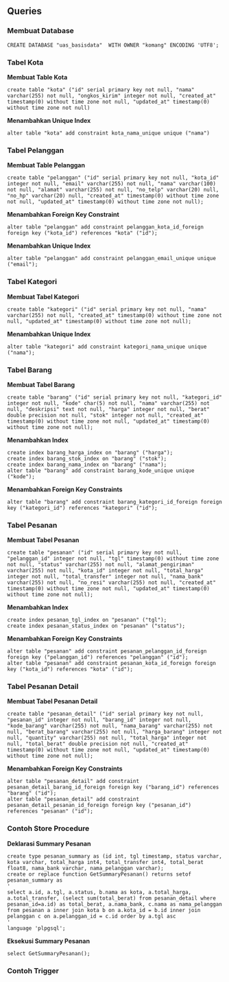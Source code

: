
## Queries

### Membuat Database

```
CREATE DATABASE "uas_basisdata"  WITH OWNER "komang" ENCODING 'UTF8';
```

### Tabel Kota

**Membuat Table Kota**
```
create table "kota" ("id" serial primary key not null, "nama" varchar(255) not null, "ongkos_kirim" integer not null, "created_at" timestamp(0) without time zone not null, "updated_at" timestamp(0) without time zone not null)
```
**Menambahkan Unique Index**
```
alter table "kota" add constraint kota_nama_unique unique ("nama")
```

### Tabel Pelanggan

**Membuat Table Pelanggan**
```
create table "pelanggan" ("id" serial primary key not null, "kota_id" integer not null, "email" varchar(255) not null, "nama" varchar(100) not null, "alamat" varchar(255) not null, "no_telp" varchar(20) null, "no_hp" varchar(20) null, "created_at" timestamp(0) without time zone not null, "updated_at" timestamp(0) without time zone not null);
```
**Menambahkan Foreign Key Constraint**
```
alter table "pelanggan" add constraint pelanggan_kota_id_foreign foreign key ("kota_id") references "kota" ("id");
```
**Menambahkan Unique Index**
```
alter table "pelanggan" add constraint pelanggan_email_unique unique ("email");
```

### Tabel Kategori

**Membuat Tabel Kategori**
```
create table "kategori" ("id" serial primary key not null, "nama" varchar(255) not null, "created_at" timestamp(0) without time zone not null, "updated_at" timestamp(0) without time zone not null);
```
**Menambahkan Unique Index**
```
alter table "kategori" add constraint kategori_nama_unique unique ("nama");
```

### Tabel Barang

**Membuat Tabel Barang**
```
create table "barang" ("id" serial primary key not null, "kategori_id" integer not null, "kode" char(5) not null, "nama" varchar(255) not null, "deskripsi" text not null, "harga" integer not null, "berat" double precision not null, "stok" integer not null, "created_at" timestamp(0) without time zone not null, "updated_at" timestamp(0) without time zone not null);
```
**Menambahkan Index**
```
create index barang_harga_index on "barang" ("harga");
create index barang_stok_index on "barang" ("stok");
create index barang_nama_index on "barang" ("nama");
alter table "barang" add constraint barang_kode_unique unique ("kode");
```
**Menambahkan Foreign Key Constraints**
```
alter table "barang" add constraint barang_kategori_id_foreign foreign key ("kategori_id") references "kategori" ("id");
```

### Tabel Pesanan

**Membuat Tabel Pesanan**
```
create table "pesanan" ("id" serial primary key not null, "pelanggan_id" integer not null, "tgl" timestamp(0) without time zone not null, "status" varchar(255) not null, "alamat_pengiriman" varchar(255) not null, "kota_id" integer not null, "total_harga" integer not null, "total_transfer" integer not null, "nama_bank" varchar(255) not null, "no_resi" varchar(255) not null, "created_at" timestamp(0) without time zone not null, "updated_at" timestamp(0) without time zone not null);
```
**Menambahkan Index**
```
create index pesanan_tgl_index on "pesanan" ("tgl");
create index pesanan_status_index on "pesanan" ("status");
```
**Menambahkan Foreign Key Constraints**
```
alter table "pesanan" add constraint pesanan_pelanggan_id_foreign foreign key ("pelanggan_id") references "pelanggan" ("id");
alter table "pesanan" add constraint pesanan_kota_id_foreign foreign key ("kota_id") references "kota" ("id");
```

### Tabel Pesanan Detail

**Membuat Tabel Pesanan Detail**
```
create table "pesanan_detail" ("id" serial primary key not null, "pesanan_id" integer not null, "barang_id" integer not null, "kode_barang" varchar(255) not null, "nama_barang" varchar(255) not null, "berat_barang" varchar(255) not null, "harga_barang" integer not null, "quantity" varchar(255) not null, "total_harga" integer not null, "total_berat" double precision not null, "created_at" timestamp(0) without time zone not null, "updated_at" timestamp(0) without time zone not null);
```
**Menambahkan Foreign Key Constraints**
```
alter table "pesanan_detail" add constraint pesanan_detail_barang_id_foreign foreign key ("barang_id") references "barang" ("id");
alter table "pesanan_detail" add constraint pesanan_detail_pesanan_id_foreign foreign key ("pesanan_id") references "pesanan" ("id");
```

### Contoh Store Procedure

**Deklarasi Summary Pesanan**
```
create type pesanan_summary as (id int, tgl timestamp, status varchar, kota varchar, total_harga int4, total_transfer int4, total_berat float8, nama_bank varchar, nama_pelanggan varchar);
create or replace function GetSummaryPesanan() returns setof pesanan_summary as
'
select a.id, a.tgl, a.status, b.nama as kota, a.total_harga, a.total_transfer, (select sum(total_berat) from pesanan_detail where pesanan_id=a.id) as total_berat, a.nama_bank, c.nama as nama_pelanggan from pesanan a inner join kota b on a.kota_id = b.id inner join pelanggan c on a.pelanggan_id = c.id order by a.tgl asc
'
language 'plpgsql';
```

**Eksekusi Summary Pesanan**

```
select GetSummaryPesanan();
```

### Contoh Trigger


